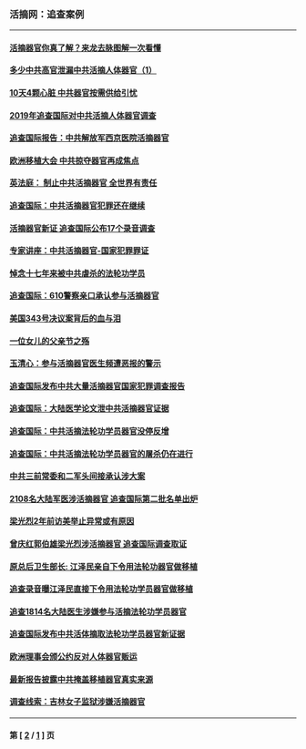 ### 活摘网：追查案例
---
#### [活摘器官你真了解？来龙去脉图解一次看懂](../../pages/nf5880/n13013820.md?08020430) 
#### [多少中共高官泄漏中共活摘人体器官（1）](../../pages/nf5880/n12671234.md?08020430) 
#### [10天4颗心脏 中共器官按需供给引忧](../../pages/nf5880/n12326366.md?08020430) 
#### [2019年追查国际对中共活摘人体器官调查](../../pages/nf5880/n11917733.md?08020430) 
#### [追查国际报告：中共解放军西京医院活摘器官](../../pages/nf5880/n11838359.md?08020430) 
#### [欧洲移植大会 中共掠夺器官再成焦点](../../pages/nf5880/n11538883.md?08020430) 
#### [英法庭： 制止中共活摘器官 全世界有责任](../../pages/nf5880/n11330691.md?08020430) 
#### [追查国际：中共活摘器官犯罪还在继续](../../pages/nf5880/n11218301.md?08020430) 
#### [活摘器官新证 追查国际公布17个录音调查](../../pages/nf5880/n10897744.md?08020430) 
#### [专家讲座：中共活摘器官-国家犯罪罪证](../../pages/nf5880/n8828153.md?08020430) 
#### [悼念十七年来被中共虐杀的法轮功学员](../../pages/nf5880/n8124823.md?08020430) 
#### [追查国际：610警察亲口承认参与活摘器官](../../pages/nf5880/n8109067.md?08020430) 
#### [美国343号决议案背后的血与泪](../../pages/nf5880/n8020684.md?08020430) 
#### [一位女儿的父亲节之殇](../../pages/nf5880/n8014122.md?08020430) 
#### [玉清心：参与活摘器官医生频遭恶报的警示](../../pages/nf5880/n4637546.md?08020430) 
#### [追查国际发布中共大量活摘器官国家犯罪调查报告](../../pages/nf5880/n4613428.md?08020430) 
#### [追查国际：大陆医学论文泄中共活摘器官证据](../../pages/nf5880/n4608794.md?08020430) 
#### [追查国际：中共活摘法轮功学员器官没停反增](../../pages/nf5880/n4584075.md?08020430) 
#### [追查国际：中共活摘法轮功学员器官的屠杀仍在进行](../../pages/nf5880/n4299154.md?08020430) 
#### [中共三前常委和二军头间接承认涉大案](../../pages/nf5880/n4286244.md?08020430) 
#### [2108名大陆军医涉活摘器官 追查国际第二批名单出炉](../../pages/nf5880/n4284769.md?08020430) 
#### [梁光烈2年前访美举止异常或有原因](../../pages/nf5880/n4279686.md?08020430) 
#### [曾庆红郭伯雄梁光烈涉活摘器官 追查国际调查取证](../../pages/nf5880/n4278462.md?08020430) 
#### [原总后卫生部长: 江泽民亲自下令用法轮功器官做移植](../../pages/nf5880/n4263864.md?08020430) 
#### [追查录音曝江泽民直接下令用法轮功学员器官做移植](../../pages/nf5880/n4261268.md?08020430) 
#### [追查1814名大陆医生涉嫌参与活摘法轮功学员器官](../../pages/nf5880/n4259055.md?08020430) 
#### [追查国际发布中共活体摘取法轮功学员器官新证据](../../pages/nf5880/n4258255.md?08020430) 
#### [欧洲理事会颁公约反对人体器官贩运](../../pages/nf5880/n4206955.md?08020430) 
#### [最新报告披露中共掩盖移植器官真实来源](../../pages/nf5880/n4140084.md?08020430) 
#### [调查线索：吉林女子监狱涉嫌活摘器官](../../pages/nf5880/n4044366.md?08020430) 

---
#### 第 [ [2](./2.md?08020430) / [1](./1.md?08020430) ] 页
